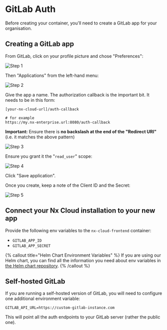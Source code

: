 # GitLab Auth

Before creating your container, you'll need to create a GitLab app for your organisation.

## Creating a GitLab app

From GitLab, click on your profile picture and chose "Preferences":

![Step 1](/nx-cloud/private/images/gitlab_step_1.png)

Then "Applications" from the left-hand menu:

![Step 2](/nx-cloud/private/images/gitlab_step_2.png)

Give the app a name. The authorization callback is the important bit. It needs to be in this form:

```
[your-nx-cloud-url]/auth-callback

# for example
https://my.nx-enterprise.url:8080/auth-callback
```

**Important:** Ensure there is **no backslash at the end of the "Redirect URI"** (i.e. it matches the above pattern)

![Step 3](/nx-cloud/private/images/gitlab_step_3.png)

Ensure you grant it the "`read_user`" scope:

![Step 4](/nx-cloud/private/images/gitlab_step_4.png)

Click "Save application".

Once you create, keep a note of the Client ID and the Secret:

![Step 5](/nx-cloud/private/images/gitlab_step_5.png)

## Connect your Nx Cloud installation to your new app

Provide the following env variables to the `nx-cloud-frontend` container:

- `GITLAB_APP_ID`
- `GITLAB_APP_SECRET`

{% callout title="Helm Chart Environment Variables" %}
If you are using our Helm chart, you can find all the information you need about env variables in [the Helm chart repository](https://github.com/nrwl/nx-cloud-helm/blob/main/AUTH-GUIDE.md).
{% /callout %}

## Self-hosted GitLab

If you are running a self-hosted version of GitLab, you will need to configure one additional environment variable:

`GITLAB_API_URL=https://custom-gitlab-instance.com`

This will point all the auth endpoints to your GitLab server (rather the public one).
